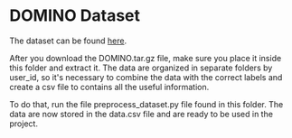 # DOMINO Dataset

The dataset can be found [here](https://dataverse.unimi.it/dataset.xhtml?persistentId=doi:10.13130/RD_UNIMI/QECFKA).

After you download the DOMINO.tar.gz file, make sure you place it inside this folder and extract it. The data are 
organized in separate folders by user_id, so it's necessary to combine the data with the correct labels and create a csv 
file to contains all the useful information.  

To do that, run the file preprocess_dataset.py file found in this folder. The data are now stored in the data.csv file and
are ready to be used in the project.